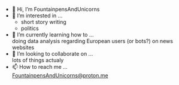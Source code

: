 - 👋 Hi, I’m FountainpensAndUnicorns
- 👀 I’m interested in ...  
  - short story writing
  - politics
- 🌱 I’m currently learning how to ...  
  doing data analysis regarding European users (or bots?) on news websites
- 💞️ I’m looking to collaborate on ...  
  lots of things actualy
- 📫 How to reach me ...  
  FountainpensAndUnicorns@proton.me
<!---
FountainpensAndUnicorns/FountainpensAndUnicorns is a ✨ special ✨ repository because its `README.md` (this file) appears on your GitHub profile.
You can click the Preview link to take a look at your changes.
--->
